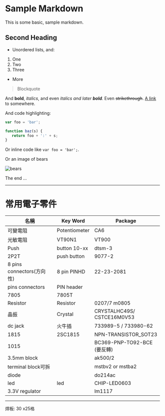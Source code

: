 # Sample Markdown

This is some basic, sample markdown.

## Second Heading

 * Unordered lists, and:
  1. One
  1. Two
  1. Three
 * More

> Blockquote

And **bold**, *italics*, and even *italics and later **bold***. Even ~~strikethrough~~. [A link](https://markdowntohtml.com) to somewhere.

And code highlighting:

```js
var foo = 'bar';

function baz(s) {
   return foo + ':' + s;
}
```

Or inline code like `var foo = 'bar';`.

Or an image of bears

![bears](http://placebear.com/200/200)

The end ...

---
 
# 常用電子零件

| 名稱                      | Key Word      | Package                     |
| ------------------------- | ------------- | --------------------------- |
| 可變電阻                  | Potentiometer | CA6                         |
| 光敏電阻                  | VT90N1        | VT900                       |
| Push                      | button 10-xx  | dtsm-3                      |
| 2P2T                      | push button   | 9077-2                      |
| 8 pins connectors(方向性) | 8 pin PINHD   | 22-23-2081                  |
| pins connectors           | PIN header    |                             |
| 7805                      | 7805T         |                             |
| Resistor                  | Resistor      | 0207/7 m0805                |
| 晶振                      | Crystal       | CRYSTALHC49S/ CSTCE16M0V53  |
| dc jack                   | 火牛插        | 733989-5 / 733980-62        |
| 1815                      | 2SC1815       | NPN-TRANSISTOR_SOT23        |
| 1015                      |               | BC369-PNP-TO92-BCE (要反轉) |
| 3.5mm block               |               | ak500/2                     |
| terminal block可拆        |               | mstbv2 or mstba2            |
| diode                     |               | do214ac                     |
| led                       | led           | CHIP-LED0603                |
| 3.3V regulator            |               | lm1117                      |

--- 

焊板: 30 x25格

